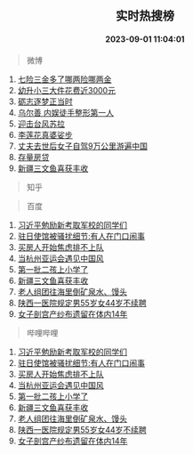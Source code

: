 <div align="center"><h2>实时热搜榜</h2><h4>2023-09-01 11:04:01</h4></div>

> 微博  

1. [七险三金多了哪两险哪两金](https://s.weibo.com/weibo?q=%23%E4%B8%83%E9%99%A9%E4%B8%89%E9%87%91%E5%A4%9A%E4%BA%86%E5%93%AA%E4%B8%A4%E9%99%A9%E5%93%AA%E4%B8%A4%E9%87%91%23&t=31&band_rank=1&Refer=top)<br />
2. [幼升小三大件花费近3000元](https://s.weibo.com/weibo?q=%23%E5%B9%BC%E5%8D%87%E5%B0%8F%E4%B8%89%E5%A4%A7%E4%BB%B6%E8%8A%B1%E8%B4%B9%E8%BF%913000%E5%85%83%23&t=31&band_rank=2&Refer=top)<br />
3. [砺志逐梦正当时](https://s.weibo.com/weibo?q=%23%E7%A0%BA%E5%BF%97%E9%80%90%E6%A2%A6%E6%AD%A3%E5%BD%93%E6%97%B6%23&t=31&band_rank=3&Refer=top)<br />
4. [乌尔善 内娱徒手整形第一人](https://s.weibo.com/weibo?q=%E4%B9%8C%E5%B0%94%E5%96%84%20%E5%86%85%E5%A8%B1%E5%BE%92%E6%89%8B%E6%95%B4%E5%BD%A2%E7%AC%AC%E4%B8%80%E4%BA%BA&t=31&band_rank=4&Refer=top)<br />
5. [迎击台风苏拉](https://s.weibo.com/weibo?q=%23%E8%BF%8E%E5%87%BB%E5%8F%B0%E9%A3%8E%E8%8B%8F%E6%8B%89%23&t=31&band_rank=5&Refer=top)<br />
6. [李莲花真婆娑步](https://s.weibo.com/weibo?q=%E6%9D%8E%E8%8E%B2%E8%8A%B1%E7%9C%9F%E5%A9%86%E5%A8%91%E6%AD%A5&t=31&band_rank=6&Refer=top)<br />
7. [丈夫去世后女子自驾9万公里游遍中国](https://s.weibo.com/weibo?q=%23%E4%B8%88%E5%A4%AB%E5%8E%BB%E4%B8%96%E5%90%8E%E5%A5%B3%E5%AD%90%E8%87%AA%E9%A9%BE9%E4%B8%87%E5%85%AC%E9%87%8C%E6%B8%B8%E9%81%8D%E4%B8%AD%E5%9B%BD%23&t=31&band_rank=7&Refer=top)<br />
8. [存量房贷](https://s.weibo.com/weibo?q=%E5%AD%98%E9%87%8F%E6%88%BF%E8%B4%B7&t=31&band_rank=8&Refer=top)<br />
9. [新疆三文鱼喜获丰收](https://s.weibo.com/weibo?q=%23%E6%96%B0%E7%96%86%E4%B8%89%E6%96%87%E9%B1%BC%E5%96%9C%E8%8E%B7%E4%B8%B0%E6%94%B6%23&t=31&band_rank=9&Refer=top)<br />

> 知乎  


> 百度  

1. [习近平勉励新考取军校的同学们](https://www.baidu.com/s?wd=%E4%B9%A0%E8%BF%91%E5%B9%B3%E5%8B%89%E5%8A%B1%E6%96%B0%E8%80%83%E5%8F%96%E5%86%9B%E6%A0%A1%E7%9A%84%E5%90%8C%E5%AD%A6%E4%BB%AC&sa=fyb_news&rsv_dl=fyb_news)<br />
2. [驻日使馆被骚扰细节:有人在门口闹事](https://www.baidu.com/s?wd=%E9%A9%BB%E6%97%A5%E4%BD%BF%E9%A6%86%E8%A2%AB%E9%AA%9A%E6%89%B0%E7%BB%86%E8%8A%82%3A%E6%9C%89%E4%BA%BA%E5%9C%A8%E9%97%A8%E5%8F%A3%E9%97%B9%E4%BA%8B&sa=fyb_news&rsv_dl=fyb_news)<br />
3. [买房人开始焦虑排不上队](https://www.baidu.com/s?wd=%E4%B9%B0%E6%88%BF%E4%BA%BA%E5%BC%80%E5%A7%8B%E7%84%A6%E8%99%91%E6%8E%92%E4%B8%8D%E4%B8%8A%E9%98%9F&sa=fyb_news&rsv_dl=fyb_news)<br />
4. [当杭州亚运会遇见中国风](https://www.baidu.com/s?wd=%E5%BD%93%E6%9D%AD%E5%B7%9E%E4%BA%9A%E8%BF%90%E4%BC%9A%E9%81%87%E8%A7%81%E4%B8%AD%E5%9B%BD%E9%A3%8E&sa=fyb_news&rsv_dl=fyb_news)<br />
5. [第一批二孩上小学了](https://www.baidu.com/s?wd=%E7%AC%AC%E4%B8%80%E6%89%B9%E4%BA%8C%E5%AD%A9%E4%B8%8A%E5%B0%8F%E5%AD%A6%E4%BA%86&sa=fyb_news&rsv_dl=fyb_news)<br />
6. [新疆三文鱼喜获丰收](https://www.baidu.com/s?wd=%E6%96%B0%E7%96%86%E4%B8%89%E6%96%87%E9%B1%BC%E5%96%9C%E8%8E%B7%E4%B8%B0%E6%94%B6&sa=fyb_news&rsv_dl=fyb_news)<br />
7. [老人组团往海里倒矿泉水、馒头](https://www.baidu.com/s?wd=%E8%80%81%E4%BA%BA%E7%BB%84%E5%9B%A2%E5%BE%80%E6%B5%B7%E9%87%8C%E5%80%92%E7%9F%BF%E6%B3%89%E6%B0%B4%E3%80%81%E9%A6%92%E5%A4%B4&sa=fyb_news&rsv_dl=fyb_news)<br />
8. [陕西一医院规定男55岁女44岁不续聘](https://www.baidu.com/s?wd=%E9%99%95%E8%A5%BF%E4%B8%80%E5%8C%BB%E9%99%A2%E8%A7%84%E5%AE%9A%E7%94%B755%E5%B2%81%E5%A5%B344%E5%B2%81%E4%B8%8D%E7%BB%AD%E8%81%98&sa=fyb_news&rsv_dl=fyb_news)<br />
9. [女子剖宫产纱布遗留在体内14年](https://www.baidu.com/s?wd=%E5%A5%B3%E5%AD%90%E5%89%96%E5%AE%AB%E4%BA%A7%E7%BA%B1%E5%B8%83%E9%81%97%E7%95%99%E5%9C%A8%E4%BD%93%E5%86%8514%E5%B9%B4&sa=fyb_news&rsv_dl=fyb_news)<br />

> 哔哩哔哩  

1. [习近平勉励新考取军校的同学们](https://www.baidu.com/s?wd=%E4%B9%A0%E8%BF%91%E5%B9%B3%E5%8B%89%E5%8A%B1%E6%96%B0%E8%80%83%E5%8F%96%E5%86%9B%E6%A0%A1%E7%9A%84%E5%90%8C%E5%AD%A6%E4%BB%AC&sa=fyb_news&rsv_dl=fyb_news)<br />
2. [驻日使馆被骚扰细节:有人在门口闹事](https://www.baidu.com/s?wd=%E9%A9%BB%E6%97%A5%E4%BD%BF%E9%A6%86%E8%A2%AB%E9%AA%9A%E6%89%B0%E7%BB%86%E8%8A%82%3A%E6%9C%89%E4%BA%BA%E5%9C%A8%E9%97%A8%E5%8F%A3%E9%97%B9%E4%BA%8B&sa=fyb_news&rsv_dl=fyb_news)<br />
3. [买房人开始焦虑排不上队](https://www.baidu.com/s?wd=%E4%B9%B0%E6%88%BF%E4%BA%BA%E5%BC%80%E5%A7%8B%E7%84%A6%E8%99%91%E6%8E%92%E4%B8%8D%E4%B8%8A%E9%98%9F&sa=fyb_news&rsv_dl=fyb_news)<br />
4. [当杭州亚运会遇见中国风](https://www.baidu.com/s?wd=%E5%BD%93%E6%9D%AD%E5%B7%9E%E4%BA%9A%E8%BF%90%E4%BC%9A%E9%81%87%E8%A7%81%E4%B8%AD%E5%9B%BD%E9%A3%8E&sa=fyb_news&rsv_dl=fyb_news)<br />
5. [第一批二孩上小学了](https://www.baidu.com/s?wd=%E7%AC%AC%E4%B8%80%E6%89%B9%E4%BA%8C%E5%AD%A9%E4%B8%8A%E5%B0%8F%E5%AD%A6%E4%BA%86&sa=fyb_news&rsv_dl=fyb_news)<br />
6. [新疆三文鱼喜获丰收](https://www.baidu.com/s?wd=%E6%96%B0%E7%96%86%E4%B8%89%E6%96%87%E9%B1%BC%E5%96%9C%E8%8E%B7%E4%B8%B0%E6%94%B6&sa=fyb_news&rsv_dl=fyb_news)<br />
7. [老人组团往海里倒矿泉水、馒头](https://www.baidu.com/s?wd=%E8%80%81%E4%BA%BA%E7%BB%84%E5%9B%A2%E5%BE%80%E6%B5%B7%E9%87%8C%E5%80%92%E7%9F%BF%E6%B3%89%E6%B0%B4%E3%80%81%E9%A6%92%E5%A4%B4&sa=fyb_news&rsv_dl=fyb_news)<br />
8. [陕西一医院规定男55岁女44岁不续聘](https://www.baidu.com/s?wd=%E9%99%95%E8%A5%BF%E4%B8%80%E5%8C%BB%E9%99%A2%E8%A7%84%E5%AE%9A%E7%94%B755%E5%B2%81%E5%A5%B344%E5%B2%81%E4%B8%8D%E7%BB%AD%E8%81%98&sa=fyb_news&rsv_dl=fyb_news)<br />
9. [女子剖宫产纱布遗留在体内14年](https://www.baidu.com/s?wd=%E5%A5%B3%E5%AD%90%E5%89%96%E5%AE%AB%E4%BA%A7%E7%BA%B1%E5%B8%83%E9%81%97%E7%95%99%E5%9C%A8%E4%BD%93%E5%86%8514%E5%B9%B4&sa=fyb_news&rsv_dl=fyb_news)<br />
